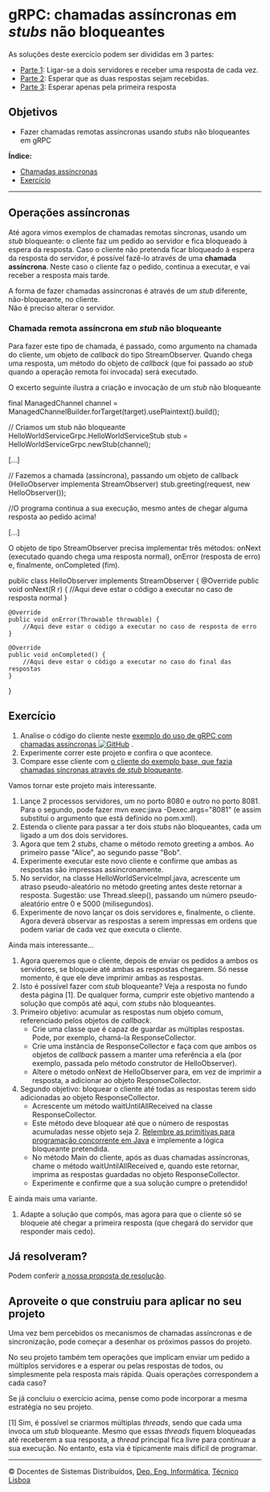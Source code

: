 gRPC: chamadas assíncronas em _stubs_ não bloqueantes
=====================================================

As soluções deste exercício podem ser divididas em 3 partes:
- [Parte 1](https://github.com/ana-mc-almeida/SD-Labs/commit/a846df6a0ff98004e08cffb10436357617f3c941): Ligar-se a dois servidores e receber uma resposta de cada vez.
- [Parte 2](https://github.com/ana-mc-almeida/SD-Labs/commit/b48f8af72f857b32f3b4b4ea2d252110a82fdbec): Esperar que as duas respostas sejam recebidas.
- [Parte 3](https://github.com/ana-mc-almeida/SD-Labs/commit/17f63a8dc05e996a6b6dc095559896aa0975c8fb): Esperar apenas pela primeira resposta

Objetivos
---------

*   Fazer chamadas remotas assíncronas usando _stubs_ não bloqueantes em gRPC

**Índice:**

*   [Chamadas assíncronas](#operações-assíncronas)
*   [Exercício](#exercício)

* * *

Operações assíncronas
---------------------

Até agora vimos exemplos de chamadas remotas síncronas, usando um _stub_ bloqueante: o cliente faz um pedido ao servidor e fica bloqueado à espera da resposta. Caso o cliente não pretenda ficar bloqueado à espera da resposta do servidor, é possível fazê-lo através de uma **chamada assíncrona**. Neste caso o cliente faz o pedido, continua a executar, e vai receber a resposta mais tarde.

A forma de fazer chamadas assíncronas é através de um _stub_ diferente, não-bloqueante, no cliente.  
Não é preciso alterar o servidor.

### Chamada remota assíncrona em _stub_ não bloqueante

Para fazer este tipo de chamada, é passado, como argumento na chamada do cliente, um objeto de _callback_ do tipo StreamObserver. Quando chega uma resposta, um método do objeto de _callback_ (que foi passado ao _stub_ quando a operação remota foi invocada) será executado.

O excerto seguinte ilustra a criação e invocação de um _stub_ não bloqueante

final ManagedChannel channel = ManagedChannelBuilder.forTarget(target).usePlaintext().build();

// Criamos um stub não bloqueante
HelloWorldServiceGrpc.HelloWorldServiceStub stub = HelloWorldServiceGrpc.newStub(channel);

\[...\]

// Fazemos a chamada (assíncrona), passando um objeto de callback (HelloObserver implementa StreamObserver)
stub.greeting(request, new HelloObserver());

//O programa continua a sua execução, mesmo antes de chegar alguma resposta ao pedido acima!

\[...\]

O objeto de tipo StreamObserver precisa implementar três métodos: onNext (executado quando chega uma resposta normal), onError (resposta de erro) e, finalmente, onCompleted (fim).

public class HelloObserver implements StreamObserver {
    @Override
    public void onNext(R r) {
        //Aqui deve estar o código a executar no caso de resposta normal
    }

    @Override
    public void onError(Throwable throwable) {
        //Aqui deve estar o código a executar no caso de resposta de erro
    }

    @Override
    public void onCompleted() {
        //Aqui deve estar o código a executar no caso do final das respostas
    }
}

Exercício
---------

1.  Analise o código do cliente neste [exemplo do uso de gRPC com chamadas assíncronas ![GitHub](../_img/github.png)](https://github.com/tecnico-distsys/example_grpc/tree/async) .
2.  Experimente correr este projeto e confira o que acontece.
3.  Compare esse cliente com [o cliente do exemplo base, que fazia chamadas síncronas através de _stub_ bloqueante](https://github.com/tecnico-distsys/example_grpc/compare/main...async).

Vamos tornar este projeto mais interessante.

1.  Lançe 2 processos servidores, um no porto 8080 e outro no porto 8081. Para o segundo, pode fazer mvn exec:java -Dexec.args="8081" (e assim substitui o argumento que está definido no pom.xml).
2.  Estenda o cliente para passar a ter dois _stubs_ não bloqueantes, cada um ligado a um dos dois servidores.
3.  Agora que tem 2 _stubs_, chame o método remoto greeting a ambos. Ao primeiro passe "Alice", ao segundo passe "Bob".
4.  Experimente executar este novo cliente e confirme que ambas as respostas são impressas assincronamente.
5.  No servidor, na classe HelloWorldServiceImpl.java, acrescente um atraso pseudo-aleatório no método greeting antes deste retornar a resposta. Sugestão: use Thread.sleep(), passando um número pseudo-aleatório entre 0 e 5000 (milisegundos).
6.  Experimente de novo lançar os dois servidores e, finalmente, o cliente. Agora deverá observar as respostas a serem impressas em ordens que podem variar de cada vez que executa o cliente.

Ainda mais interessante...

1.  Agora queremos que o cliente, depois de enviar os pedidos a ambos os servidores, se bloqueie até ambas as respostas chegarem. Só nesse momento, é que ele deve imprimir ambas as respostas.
2.  Isto é possível fazer com _stub_ bloqueante? Veja a resposta no fundo desta página \[1\]. De qualquer forma, cumprir este objetivo mantendo a solução que compôs até aqui, com _stubs_ não bloqueantes.
3.  Primeiro objetivo: acumular as respostas num objeto comum, referenciado pelos objetos de _callback_.
    *   Crie uma classe que é capaz de guardar as múltiplas respostas. Pode, por exemplo, chamá-la ResponseCollector.
    *   Crie uma instância de ResponseCollector e faça com que ambos os objetos de _callback_ passem a manter uma referência a ela (por exemplo, passada pelo método construtor de HelloObserver).
    *   Altere o método onNext de HelloObserver para, em vez de imprimir a resposta, a adicionar ao objeto ResponseCollector.
4.  Segundo objetivo: bloquear o cliente até todas as respostas terem sido adicionadas ao objeto ResponseCollector.
    *   Acrescente um método waitUntilAllReceived na classe ResponseCollector.
    *   Este método deve bloquear até que o número de respostas acumuladas nesse objeto seja 2. [Relembre as primitivas para programação concorrente em Java](../02-tools-sockets/java-synch/index.html) e implemente a lógica bloqueante pretendida.
    *   No método Main do cliente, após as duas chamadas assíncronas, chame o método waitUntilAllReceived e, quando este retornar, imprima as respostas guardadas no objeto ResponseCollector.
    *   Experimente e confirme que a sua solução cumpre o pretendido!

E ainda mais uma variante.

1.  Adapte a solução que compôs, mas agora para que o cliente só se bloqueie até chegar a primeira resposta (que chegará do servidor que responder mais cedo).

Já resolveram?
--------------

Podem conferir [a nossa proposta de resolução](https://github.com/tecnico-distsys/example_grpc/tree/async-solution).

Aproveite o que construiu para aplicar no seu projeto
-----------------------------------------------------

Uma vez bem percebidos os mecanismos de chamadas assíncronas e de sincronização, pode começar a desenhar os próximos passos do projeto.

No seu projeto também tem operações que implicam enviar um pedido a múltiplos servidores e a esperar ou pelas respostas de todos, ou simplesmente pela resposta mais rápida. Quais operações correspondem a cada caso?

Se já concluiu o exercício acima, pense como pode incorporar a mesma estratégia no seu projeto.

\[1\] Sim, é possível se criarmos múltiplas _threads_, sendo que cada uma invoca um _stub_ bloqueante. Mesmo que essas _threads_ fiquem bloqueadas até receberem a sua resposta, a _thread_ principal fica livre para continuar a sua execução. No entanto, esta via é tipicamente mais difícil de programar.

* * *

© Docentes de Sistemas Distribuídos, [Dep. Eng. Informática](http://www.dei.tecnico.ulisboa.pt/), [Técnico Lisboa](http://www.ist.eu)